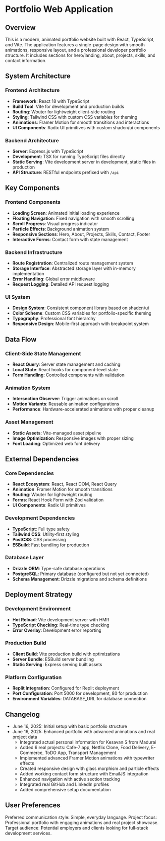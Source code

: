 # Portfolio Web Application

## Overview

This is a modern, animated portfolio website built with React, TypeScript, and Vite. The application features a single-page design with smooth animations, responsive layout, and a professional developer portfolio structure. It includes sections for hero/landing, about, projects, skills, and contact information.

## System Architecture

### Frontend Architecture
- **Framework**: React 18 with TypeScript
- **Build Tool**: Vite for development and production builds
- **Routing**: Wouter for lightweight client-side routing
- **Styling**: Tailwind CSS with custom CSS variables for theming
- **Animations**: Framer Motion for smooth transitions and interactions
- **UI Components**: Radix UI primitives with custom shadcn/ui components

### Backend Architecture
- **Server**: Express.js with TypeScript
- **Development**: TSX for running TypeScript files directly
- **Static Serving**: Vite development server in development, static files in production
- **API Structure**: RESTful endpoints prefixed with `/api`

## Key Components

### Frontend Components
- **Loading Screen**: Animated initial loading experience
- **Floating Navigation**: Fixed navigation with smooth scrolling
- **Scroll Progress**: Visual progress indicator
- **Particle Effects**: Background animation system
- **Responsive Sections**: Hero, About, Projects, Skills, Contact, Footer
- **Interactive Forms**: Contact form with state management

### Backend Infrastructure
- **Route Registration**: Centralized route management system
- **Storage Interface**: Abstracted storage layer with in-memory implementation
- **Error Handling**: Global error middleware
- **Request Logging**: Detailed API request logging

### UI System
- **Design System**: Consistent component library based on shadcn/ui
- **Color Scheme**: Custom CSS variables for portfolio-specific theming
- **Typography**: Professional font hierarchy
- **Responsive Design**: Mobile-first approach with breakpoint system

## Data Flow

### Client-Side State Management
- **React Query**: Server state management and caching
- **Local State**: React hooks for component-level state
- **Form Handling**: Controlled components with validation

### Animation System
- **Intersection Observer**: Trigger animations on scroll
- **Motion Variants**: Reusable animation configurations
- **Performance**: Hardware-accelerated animations with proper cleanup

### Asset Management
- **Static Assets**: Vite-managed asset pipeline
- **Image Optimization**: Responsive images with proper sizing
- **Font Loading**: Optimized web font delivery

## External Dependencies

### Core Dependencies
- **React Ecosystem**: React, React DOM, React Query
- **Animation**: Framer Motion for smooth transitions
- **Routing**: Wouter for lightweight routing
- **Forms**: React Hook Form with Zod validation
- **UI Components**: Radix UI primitives

### Development Dependencies
- **TypeScript**: Full type safety
- **Tailwind CSS**: Utility-first styling
- **PostCSS**: CSS processing
- **ESBuild**: Fast bundling for production

### Database Layer
- **Drizzle ORM**: Type-safe database operations
- **PostgreSQL**: Primary database (configured but not yet connected)
- **Schema Management**: Drizzle migrations and schema definitions

## Deployment Strategy

### Development Environment
- **Hot Reload**: Vite development server with HMR
- **TypeScript Checking**: Real-time type checking
- **Error Overlay**: Development error reporting

### Production Build
- **Client Build**: Vite production build with optimizations
- **Server Bundle**: ESBuild server bundling
- **Static Serving**: Express serving built assets

### Platform Configuration
- **Replit Integration**: Configured for Replit deployment
- **Port Configuration**: Port 5000 for development, 80 for production
- **Environment Variables**: DATABASE_URL for database connection

## Changelog

- June 16, 2025: Initial setup with basic portfolio structure
- June 16, 2025: Enhanced portfolio with advanced animations and real project data
  - Integrated actual personal information for Kesavan S from Madurai
  - Added 6 real projects: Cafe-7 app, Netflix Clone, Food Delivery, E-Commerce, ToDO App, Transport Management
  - Implemented advanced Framer Motion animations with typewriter effects
  - Created responsive design with glass morphism and particle effects
  - Added working contact form structure with EmailJS integration
  - Enhanced navigation with active section tracking
  - Integrated real GitHub and LinkedIn profiles
  - Added comprehensive setup documentation

## User Preferences

Preferred communication style: Simple, everyday language.
Project focus: Professional portfolio with engaging animations and real project showcase.
Target audience: Potential employers and clients looking for full-stack development services.